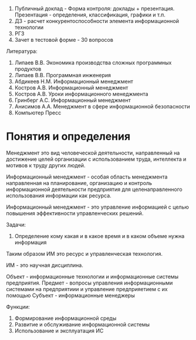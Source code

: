 1. Публичный доклад - Форма контроля: доклады + презентация. Презентация - определения, классификация, графики и т.п.
2. ДЗ - расчет конкурентоспособности элемента информационной технологии
3. РГЗ 
4. Зачет в тестовой форме - 30 вопросов 

Литература: 
1. Липаев В.В. Экономика производства сложных программных продуктов
2. Липаев В.В. Программная инженерия
3. Абдикеев Н.М. Информационный менеджмент
4. Костров А.В. Информационный менеджмент
5. Костров А.В. Уроки информационного менеджмента
6. Гринберг А.С. Информационный менеджмент
7. Анисимов А.А. Менеджмент в сфере информационной безопасности
8. Компьютер Пресс 

# Понятия и определения

Менеджмент это вид человеческой деятельности, направленный на достижение целей организации с использованием труда, интеллекта и мотивов к труду других людей. 

Информационный менеджмент - особая область менеджмента направленная на планирование, организацию и контроль информационной деятельности предприятия для целенаправленного использования информации как ресурса. 

Информационный менеджмент - это управление информацией с целью повышения эффективности управленческих решений. 

Задачи: 
1. Определение кому какая и в какое время и в каком объеме нужна информация

Таким образом ИМ это ресурс и управленческая технология. 

ИМ - это научная дисциплина. 

Объект - информационные технологии и информационные системы предприятия. 
Предмет - вопросы управления информационными системами на предприятиии и управление предприяетием с их помощью
Субъект - информационные менеджеры

Функции: 
1. Формирование информационной среды
2. Развитие и обслуживание информационной системы
3. Использование и эксплуатация ИС





